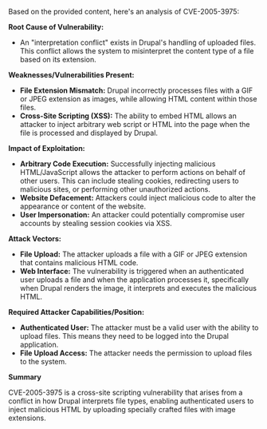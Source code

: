Based on the provided content, here's an analysis of CVE-2005-3975:

**Root Cause of Vulnerability:**

*   An "interpretation conflict" exists in Drupal's handling of uploaded files. This conflict allows the system to misinterpret the content type of a file based on its extension.

**Weaknesses/Vulnerabilities Present:**

*   **File Extension Mismatch:** Drupal incorrectly processes files with a GIF or JPEG extension as images, while allowing HTML content within those files.
*   **Cross-Site Scripting (XSS):** The ability to embed HTML allows an attacker to inject arbitrary web script or HTML into the page when the file is processed and displayed by Drupal.

**Impact of Exploitation:**

*   **Arbitrary Code Execution:** Successfully injecting malicious HTML/JavaScript allows the attacker to perform actions on behalf of other users. This can include stealing cookies, redirecting users to malicious sites, or performing other unauthorized actions.
*   **Website Defacement:** Attackers could inject malicious code to alter the appearance or content of the website.
*   **User Impersonation:** An attacker could potentially compromise user accounts by stealing session cookies via XSS.

**Attack Vectors:**

*   **File Upload:** The attacker uploads a file with a GIF or JPEG extension that contains malicious HTML code.
*   **Web Interface:** The vulnerability is triggered when an authenticated user uploads a file and when the application processes it, specifically when Drupal renders the image, it interprets and executes the malicious HTML.

**Required Attacker Capabilities/Position:**

*   **Authenticated User:** The attacker must be a valid user with the ability to upload files. This means they need to be logged into the Drupal application.
*   **File Upload Access:** The attacker needs the permission to upload files to the system.

**Summary**

CVE-2005-3975 is a cross-site scripting vulnerability that arises from a conflict in how Drupal interprets file types, enabling authenticated users to inject malicious HTML by uploading specially crafted files with image extensions.